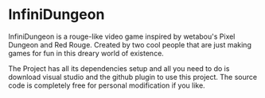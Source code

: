 # InfiniDungeon
InfiniDungeon is a rouge-like video game inspired by wetabou's Pixel Dungeon and Red Rouge. Created by two cool people that are just making games for fun in this dreary world of existence.

The Project has all its dependencies setup and all you need to do is download visual studio and the github plugin to use this project. The source code is completely free for personal modification if you like.
